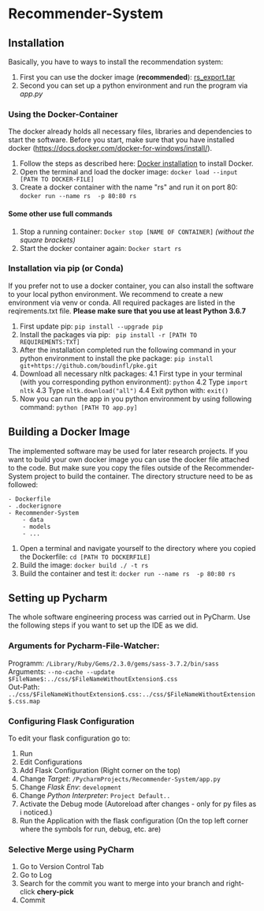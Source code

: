 # Recommender-System

## Installation

Basically,  you have to ways to install the recommendation system: 

1. First you can use the docker image (__recommended__): <a href = "">rs_export.tar</a>
2. Second you can set up a python environment and run the program via _app.py_


### Using the Docker-Container
The docker already holds all necessary files, libraries and dependencies to start the software. Before you start, make 
sure that you have installed docker (https://docs.docker.com/docker-for-windows/install/). 

1. Follow the steps as described here: <a href="">Docker installation</a> to install Docker. 
2. Open the terminal and load the docker image: ```docker load --input [PATH TO DOCKER-FILE] ```
3. Create a docker container with the name "rs" and run it on port 80: ```docker run --name rs  -p 80:80 rs```

#### Some other use full commands
1. Stop a running container: ```Docker stop [NAME OF CONTAINER]``` _(without the square brackets)_
2. Start the docker container again: ```Docker start rs```

### Installation via pip (or Conda)
If you prefer not to use a docker container, you can also install the software to your local python environment. 
We recommend to create a new environment via venv or conda. All required packages are listed in the reqirements.txt file. 
__Please make sure that you use at least Python 3.6.7__

1. First update pip: ``pip install --upgrade pip``
2. Install the packages via pip: `` pip install -r [PATH TO REQUIREMENTS:TXT]`` 
3. After the installation completed run the following command in your python environment to install the pke package: 
    ``pip install git+https://github.com/boudinfl/pke.git``
4. Download all necessary nltk packages: 
    4.1 First type in your terminal (with you corresponding python environment): ``python``
    4.2 Type ``import nltk``
    4.3 Type ``nltk.download("all")``
    4.4 Exit python with: ``exit()``
5. Now you can run the app in you python environment by using following command: ``python [PATH TO app.py]``


## Building a Docker Image
The implemented software may be used for later research projects. If you want to build your own docker image you can use
the docker file attached to the code. But make sure you copy the files outside of the Recommender-System project to build
the container. The directory structure need to be as followed: 

```
- Dockerfile
- .dockerignore
- Recommender-System
    - data
    - models
    - ...
```

1. Open a terminal and navigate yourself to the directory where you copied the Dockerfile: ``cd [PATH TO DOCKERFILE]``
2. Build the image: ```docker build ./ -t rs```
3. Build the container and test it: ``docker run --name rs  -p 80:80 rs``

## Setting up Pycharm 
The whole software engineering process was carried out in PyCharm. Use the following steps if you want to set up the IDE
as we did. 

### Arguments for Pycharm-File-Watcher:
 
 Programm: ```/Library/Ruby/Gems/2.3.0/gems/sass-3.7.2/bin/sass```
 <br/>
 Arguments: ```--no-cache --update $FileName$:../css/$FileNameWithoutExtension$.css```
 <br/>
 Out-Path: ```../css/$FileNameWithoutExtension$.css:../css/$FileNameWithoutExtension$.css.map```
 
### Configuring Flask Configuration

To edit your flask configuration go to: 

1. Run
2. Edit Configurations
3. Add Flask Configuration (Right corner on the top)
4. Change _Target_: ```/PycharmProjects/Recommender-System/app.py```
5. Change _Flask Env_: ```development```
6. Change _Python Interpreter_: ```Project Default..```
7. Activate the Debug mode (Autoreload after changes - only for py files as i noticed.)
8. Run the Application with the flask configuration (On the top left corner where the symbols for run, debug, etc. are)

### Selective Merge using PyCharm
1. Go to Version Control Tab
2. Go to Log
3. Search for the commit you want to merge into your branch and right-click __chery-pick__
4. Commit